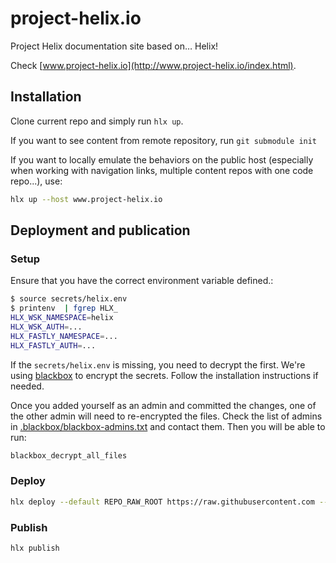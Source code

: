 # project-helix.io

Project Helix documentation site based on… Helix!

Check [www.project-helix.io](http://www.project-helix.io/index.html).

## Installation

Clone current repo and simply run `hlx up`.

If you want to see content from remote repository, run `git submodule init`

If you want to locally emulate the behaviors on the public host (especially when working with navigation links, multiple content repos with one code repo...), use:

```bash
hlx up --host www.project-helix.io
```

## Deployment and publication

### Setup

Ensure that you have the correct environment variable defined.:

```bash
$ source secrets/helix.env
$ printenv  | fgrep HLX_
HLX_WSK_NAMESPACE=helix
HLX_WSK_AUTH=...
HLX_FASTLY_NAMESPACE=...
HLX_FASTLY_AUTH=...
```

If the `secrets/helix.env` is missing, you need to decrypt the first.
We're using [blackbox](https://github.com/StackExchange/blackbox) to encrypt the secrets. Follow
the installation instructions if needed.

Once you added yourself as an admin and committed the changes, one of the other admin will need to re-encrypted the files. Check the list of admins in [.blackbox/blackbox-admins.txt](.blackbox/blackbox-admins.txt) and contact them. Then you will be able to run:

```bash
blackbox_decrypt_all_files
```

### Deploy

```bash
hlx deploy --default REPO_RAW_ROOT https://raw.githubusercontent.com --default REPO_API_ROOT https://api.github.com/
```

### Publish

```bash
hlx publish
```
